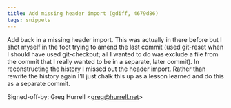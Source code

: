 ```yaml
---
title: Add missing header import (gdiff, 4679d86)
tags: snippets
---
```


Add back in a missing header import. This was actually in there before but I shot myself in the foot trying to amend the last commit (used git-reset when I should have used git-checkout; all I wanted to do was exclude a file from the commit that I really wanted to be in a separate, later commit). In reconstructing the history I missed out the header import. Rather than rewrite the history again I'll just chalk this up as a lesson learned and do this as a separate commit.

Signed-off-by: Greg Hurrell &lt;greg@hurrell.net&gt;
